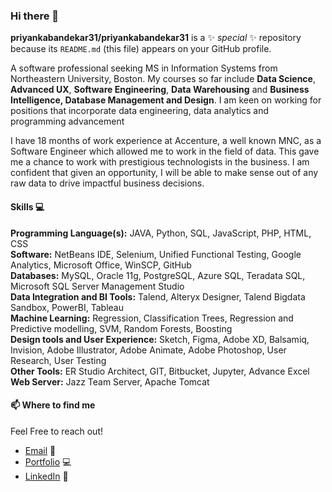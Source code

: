 ### Hi there 👋


**priyankabandekar31/priyankabandekar31** is a ✨ _special_ ✨ repository because its `README.md` (this file) appears on your GitHub profile.

A software professional seeking MS in Information Systems from Northeastern University, Boston. My courses so far include **Data Science**, **Advanced UX**, **Software Engineering**, **Data Warehousing** and **Business Intelligence, Database Management and Design**. I am keen on working for positions that incorporate data engineering, data analytics and programming advancement

I have 18 months of work experience at Accenture, a well known MNC, as a Software Engineer which allowed me to work in the field of data. This gave me a chance to work with prestigious technologists in the business. I am confident that given an opportunity, I will be able to make sense out of any raw data to drive impactful business decisions.


#### Skills 💻

**Programming Language(s):** JAVA, Python, SQL, JavaScript, PHP, HTML, CSS <br>
**Software:** NetBeans IDE, Selenium, Unified Functional Testing, Google Analytics, Microsoft Office, WinSCP, GitHub <br>
**Databases:** MySQL, Oracle 11g, PostgreSQL, Azure SQL, Teradata SQL, Microsoft SQL Server Management Studio <br>
**Data Integration and BI Tools:** Talend, Alteryx Designer, Talend Bigdata Sandbox, PowerBI, Tableau <br>
**Machine Learning:** Regression, Classification Trees, Regression and Predictive modelling, SVM, Random Forests, Boosting <br>
**Design tools and User Experience:** Sketch, Figma, Adobe XD, Balsamiq, Invision, Adobe Illustrator, Adobe Animate, Adobe Photoshop, User Research, User Testing <br>
**Other Tools:** ER Studio Architect, GIT, Bitbucket, Jupyter, Advance Excel <br>
**Web Server:** Jazz Team Server, Apache Tomcat <br>


#### 📫 Where to find me

Feel Free to reach out!

* <a href="bandekar.pr@northeastern.edu">Email</a> 💌
* <a href="https://www.priyankabandekar.com/">Portfolio</a> 💻
* <a href="https://www.linkedin.com/in/priyankabandekar31/">LinkedIn</a> 💼

<!--
Here are some ideas to get you started:

- 🔭 I’m currently working on ...
- 🌱 I’m currently learning ...
- 👯 I’m looking to collaborate on ...
- 🤔 I’m looking for help with ...
- 💬 Ask me about ...
- 📫 How to reach me: ...
- 😄 Pronouns: ...
- ⚡ Fun fact: ...
-->
